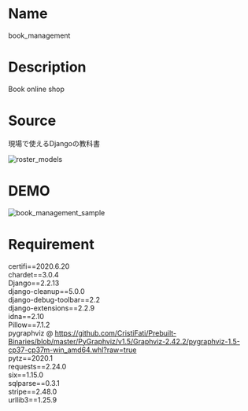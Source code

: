 # Name
book_management  

# Description
Book online shop  

# Source
現場で使えるDjangoの教科書  

![roster_models](https://user-images.githubusercontent.com/57529474/85920124-171ec680-b8ac-11ea-80e3-34b843923f40.png)  

# DEMO
![book_management_sample](https://user-images.githubusercontent.com/57529474/85939864-bd71d700-b953-11ea-845f-91f1fdff9513.png)  

# Requirement
certifi==2020.6.20  
chardet==3.0.4  
Django==2.2.13  
django-cleanup==5.0.0  
django-debug-toolbar==2.2  
django-extensions==2.2.9  
idna==2.10  
Pillow==7.1.2  
pygraphviz @ https://github.com/CristiFati/Prebuilt-Binaries/blob/master/PyGraphviz/v1.5/Graphviz-2.42.2/pygraphviz-1.5-cp37-cp37m-win_amd64.whl?raw=true  
pytz==2020.1  
requests==2.24.0  
six==1.15.0  
sqlparse==0.3.1  
stripe==2.48.0  
urllib3==1.25.9  
